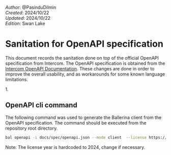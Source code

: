 _Author_:  @PasinduDilmin\
_Created_: 2024/10/22\
_Updated_: 2024/10/22\
_Edition_: Swan Lake

# Sanitation for OpenAPI specification

This document records the sanitation done on top of the official OpenAPI specification from Intercom. 
The OpenAPI specification is obtained from the [Intercom OpenAPI Documentation](https://github.com/intercom/Intercom-OpenAPI).
These changes are done in order to improve the overall usability, and as workarounds for some known language limitations.

[//]: # (TODO: Add sanitation details)
1. 
 

## OpenAPI cli command

The following command was used to generate the Ballerina client from the OpenAPI specification. The command should be executed from the repository root directory.

```bash
bal openapi -i docs/spec/openapi.json --mode client  --license https://github.com/ballerina-platform/module-ballerinax-intercom/blob/main/docs/license.txt -o ballerina
```
Note: The license year is hardcoded to 2024, change if necessary.
